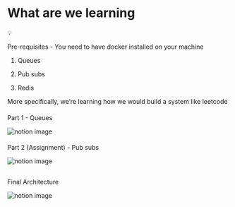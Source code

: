 # What are we learning

💡

Pre-requisites - You need to have docker installed on your machine

1.  Queues

2.  Pub subs

3.  Redis

More specifically, we’re learning how we would build a system like leetcode

#### 

[](#5817fd54cd0a45e28050bcee0c3120a7 "Part 1 - Queues")Part 1 - Queues

![notion image](https://www.notion.so/image/https%3A%2F%2Fprod-files-secure.s3.us-west-2.amazonaws.com%2F085e8ad8-528e-47d7-8922-a23dc4016453%2F1a563dff-974c-4442-bcca-732b4b17a17f%2FScreenshot_2024-04-07_at_5.41.38_PM.png?table=block&id=1deded56-46a6-4185-b309-36dd27a8c384&cache=v2)

#### 

[](#3f1e3b61b1004188916d145938c9f298 "Part 2 (Assignment) - Pub subs")Part 2 (Assignment) - Pub subs

![notion image](https://www.notion.so/image/https%3A%2F%2Fprod-files-secure.s3.us-west-2.amazonaws.com%2F085e8ad8-528e-47d7-8922-a23dc4016453%2Ff0f87503-6a54-44f4-b5da-cad536fac51c%2FScreenshot_2024-04-07_at_5.42.49_PM.png?table=block&id=275e7cc4-ded8-4fb6-bc5f-7daaf5b4fa21&cache=v2)

## 

[](#d9370c496c184c7ba0d43af76c551bfd "Final Architecture")Final Architecture

![notion image](https://www.notion.so/image/https%3A%2F%2Fprod-files-secure.s3.us-west-2.amazonaws.com%2F085e8ad8-528e-47d7-8922-a23dc4016453%2Fa19ddc6b-fe53-4df3-9166-76e4da9f3f45%2FScreenshot_2024-04-07_at_5.45.42_PM.png?table=block&id=28cb2e3e-0f9b-4741-937f-82dffb19d820&cache=v2)